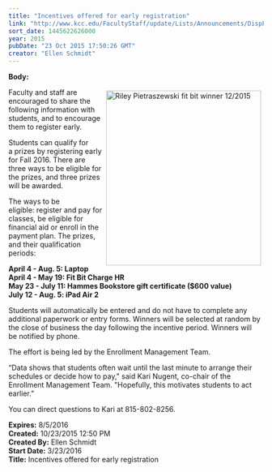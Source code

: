 ```yaml
---
title: "Incentives offered for early registration"
link: "http://www.kcc.edu/FacultyStaff/update/Lists/Announcements/DispForm.aspx?ID=2061"
sort_date: 1445622626000
year: 2015
pubDate: "23 Oct 2015 17:50:26 GMT"
creator: "Ellen Schmidt"
---
```


<div><b>Body:</b> <div class="ExternalClassE6C3F30430E6456982D9891F4FE5C80B"><p>​<img title="Riley Pietraszewski fit bit winner 12/2015" alt="Riley Pietraszewski fit bit winner 12/2015" src="/FacultyStaff/update/PublishingImages/r.pietraszewski_fitbit_winner_12-2015-121_0216.jpg" style="height:345px;vertical-align:auto;float:right;margin:5px;width:306px" />Faculty and staff are encouraged to share the following information with students, and to encourage them to register early.</p>
<p>Students can qualify for a prizes by registering early for Fall 2016. There are three ways to be eligible for the prizes, and three prizes will be awarded. </p>
<p>The ways to be eligible: register and pay for classes, be eligible for financial aid or enroll in the payment plan. The prizes, and their qualification periods: </p>
<p><strong>April 4 - Aug. 5: Laptop<br />April 4 - May 19: Fit Bit Charge HR <br />May 23 - July 11: Hammes Bookstore gift certificate ($600 value)<br />July 12 - Aug. 5: iPad Air 2</strong><strong></strong></p>
<p>Students will automatically be entered and do not have to complete any additional paperwork or entry forms. Winners will be selected at random by the close of business the day following the incentive period. Winners will be notified by phone. </p>
<p>The effort is being led by the Enrollment Management Team.  </p>
<p>“Data shows that students often wait until the last minute to arrange their schedules or decide how to pay,&quot; said Kari Nugent, co-chair of the Enrollment Management Team. &quot;Hopefully, this motivates students to act earlier.”</p>
<p>You can direct questions to Kari at 815-802-8256.</p></div></div>
<div><b>Expires:</b> 8/5/2016</div>
<div><b>Created:</b> 10/23/2015 12:50 PM</div>
<div><b>Created By:</b> Ellen Schmidt</div>
<div><b>Start Date:</b> 3/23/2016</div>
<div><b>Title:</b> Incentives offered for early registration</div>
